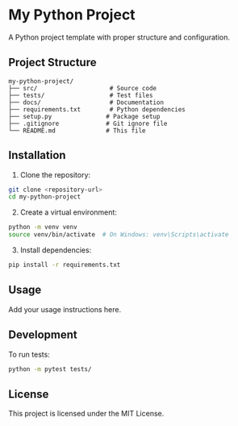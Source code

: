 # My Python Project

A Python project template with proper structure and configuration.

## Project Structure

```
my-python-project/
├── src/                    # Source code
├── tests/                  # Test files
├── docs/                   # Documentation
├── requirements.txt        # Python dependencies
├── setup.py               # Package setup
├── .gitignore             # Git ignore file
└── README.md              # This file
```

## Installation

1. Clone the repository:
```bash
git clone <repository-url>
cd my-python-project
```

2. Create a virtual environment:
```bash
python -m venv venv
source venv/bin/activate  # On Windows: venv\Scripts\activate
```

3. Install dependencies:
```bash
pip install -r requirements.txt
```

## Usage

Add your usage instructions here.

## Development

To run tests:
```bash
python -m pytest tests/
```

## License

This project is licensed under the MIT License. 
